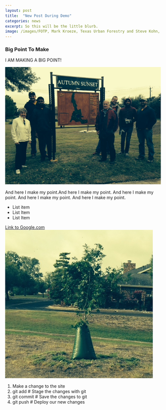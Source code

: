 ```yaml
---
layout: post
title:  "New Post During Demo"
categories: news
excerpt: So this will be the little blurb.
image: /images/FOTP, Mark Kroeze, Texas Urban Forestry and Steve Kohn, April 2014.JPG 
---
```


### Big Point To Make

I AM MAKING A BIG POINT! 

![Some Great Image](/images/Rackers%20Volunteer%20Week%2C%20Nov%2014%2C%20Autumn%20Sunset.jpg)

And here I make my point.And here I make my point.
And here I make my point.
And here I make my point.
And here I make my point.
- List item
- List Item
- List Item

[Link to Google.com](https://google.com)
![A boquet of flowers](/images/tree%20planted%20April%202014.JPG)

1. Make a change to the site
2. git add # Stage the changes with git
3. git commit # Save the changes to git
4. git push # Deploy our new changes
